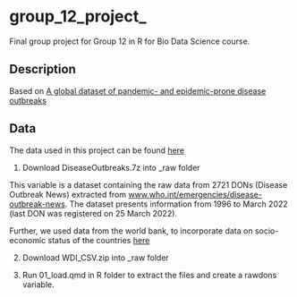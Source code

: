 # group_12_project_

Final group project for Group 12 in R for Bio Data Science course.

## Description

Based on [A global dataset of pandemic- and epidemic-prone disease outbreaks](https://www.nature.com/articles/s41597-022-01797-2)

## Data

The data used in this project can be found [here](https://figshare.com/articles/dataset/A_global_dataset_of_pandemic-_and_epidemic-prone_disease_outbreaks/17207183)

1.  Download DiseaseOutbreaks.7z into \_raw folder

This variable is a dataset containing the raw data from 2721 DONs (Disease Outbreak News) extracted from www.who.int/emergencies/disease-outbreak-news. The dataset presents information from 1996 to March 2022 (last DON was registered on 25 March 2022).


Further, we used data from the world bank, to incorporate data on socio-economic status of the countries 
[here](https://datacatalog.worldbank.org/search/dataset/0037712/World-Development-Indicators)

2. Download WDI_CSV.zip into \_raw folder

3.  Run 01_load.qmd in R folder to extract the files and create a rawdons variable.
